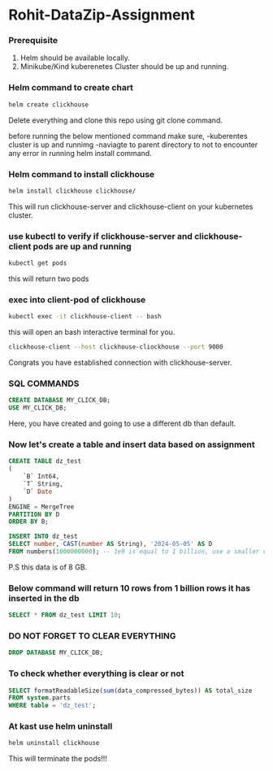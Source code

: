 # Rohit-DataZip-Assignment

### Prerequisite 
1. Helm should be available locally.
2. Minikube/Kind kuberenetes Cluster should be up and running.

### Helm command to create chart
```bash
helm create clickhouse
```
Delete everything and clone this repo using git clone command.

before running the below mentioned command make sure, 
-kuberentes cluster is up and runnimg
-naviagte to parent directory to not to encounter any error in running helm install command.

### Helm command to install clickhouse 
```bash
helm install clickhouse clickhouse/
```
This will run clickhouse-server and clickhouse-client on your kubernetes cluster.
 
### use kubectl to verify if clickhouse-server and clickhouse-client pods are up and running
```bash
kubectl get pods
```
this will return two pods

### exec into client-pod of clickhouse
```bash
kubectl exec -it clickhouse-client -- bash
```
this will open an bash interactive terminal for you. 

```bash
clickhouse-client --host clickhouse-cliockhouse --port 9000
```
Congrats you have established connection with clickhouse-server. 

### SQL COMMANDS
```SQL
CREATE DATABASE MY_CLICK_DB;
USE MY_CLICK_DB;
```
Here, you have created and going to use a different db than default. 

### Now let's create a table and insert data based on assignment
```SQL
CREATE TABLE dz_test
(
    `B` Int64,
    `T` String,
    `D` Date
)
ENGINE = MergeTree
PARTITION BY D
ORDER BY B;
```
```SQL
INSERT INTO dz_test
SELECT number, CAST(number AS String), '2024-05-05' AS D
FROM numbers(1000000000); -- 1e9 is equal to 1 billion, use a smaller value for testing
```
P.S this data is of 8 GB.

### Below command will return 10 rows from 1 billion rows it has inserted in the db
```SQL
SELECT * FROM dz_test LIMIT 10;
```
### DO NOT FORGET TO CLEAR EVERYTHING 
```SQL
DROP DATABASE MY_CLICK_DB;
```
### To check whether everything is clear or not 
```SQL
SELECT formatReadableSize(sum(data_compressed_bytes)) AS total_size
FROM system.parts
WHERE table = 'dz_test';
```
### At kast use helm uninstall
```bash
helm uninstall clickhouse
```
This will terminate the pods!!!
